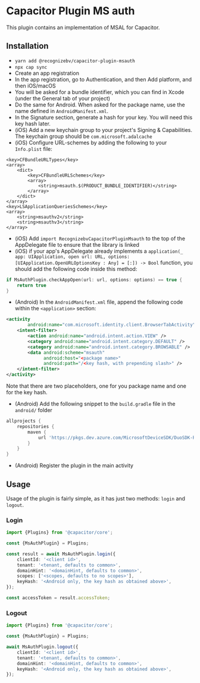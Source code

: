 # Capacitor Plugin MS auth
This plugin contains an implementation of MSAL for Capacitor. 

## Installation
* `yarn add @recognizebv/capacitor-plugin-msauth`
* `npx cap sync`
* Create an app registration
* In the app registration, go to Authentication, and then Add platform, and then iOS/macOS
* You will be asked for a bundle identifier, which you can find in Xcode (under the General tab of your project)
* Do the same for Android. When asked for the package name, use the name defined in `AndroidManifest.xml`.
* In the Signature section, generate a hash for your key. You will need this key hash later.
* (iOS) Add a new keychain group to your project's Signing & Capabilities. The keychain group should be `com.microsoft.adalcache`
* (iOS) Configure URL-schemes by adding the following to your `Info.plist` file:
```
<key>CFBundleURLTypes</key>
<array>
    <dict>
        <key>CFBundleURLSchemes</key>
        <array>
            <string>msauth.$(PRODUCT_BUNDLE_IDENTIFIER)</string>
        </array>
    </dict>
</array>
<key>LSApplicationQueriesSchemes</key>
<array>
    <string>msauthv2</string>
    <string>msauthv3</string>
</array>
```
* (iOS) Add `import RecognizebvCapacitorPluginMsauth` to the top of the AppDelegate file to ensure that the library is linked
* (iOS) if your app's AppDelegate already implements a `application(_ app: UIApplication, open url: URL, options: [UIApplication.OpenURLOptionsKey : Any] = [:]) -> Bool` function, you should add the following code inside this method:
```swift
if MsAuthPlugin.checkAppOpen(url: url, options: options) == true {
    return true
}
```

* (Android) In the `AndroidManifest.xml` file, append the following code within the `<application>` section:
```xml
<activity
        android:name="com.microsoft.identity.client.BrowserTabActivity">
    <intent-filter>
        <action android:name="android.intent.action.VIEW" />
        <category android:name="android.intent.category.DEFAULT" />
        <category android:name="android.intent.category.BROWSABLE" />
        <data android:scheme="msauth"
              android:host="<package name>"
              android:path="/<key hash, with prepending slash>" />
    </intent-filter>
</activity>
```

Note that there are two placeholders, one for you package name and one for the key hash.

* (Android) Add the following snippet to the `build.gradle` file in the `android/` folder
```gradle
allprojects {
    repositories {
        maven {
            url 'https://pkgs.dev.azure.com/MicrosoftDeviceSDK/DuoSDK-Public/_packaging/Duo-SDK-Feed/maven/v1'
        }
    }
}
```

* (Android) Register the plugin in the main activity

## Usage
Usage of the plugin is fairly simple, as it has just two methods: `login` and `logout`.

### Login
```typescript
import {Plugins} from '@capacitor/core';

const {MsAuthPlugin} = Plugins;

const result = await MsAuthPlugin.login({
    clientId: '<client id>',
    tenant: '<tenant, defaults to common>',
    domainHint: '<domainHint, defaults to common>',
    scopes: ['<scopes, defaults to no scopes>'],
    keyHash: '<Android only, the key hash as obtained above>',
});

const accessToken = result.accessToken;
```

### Logout
```typescript
import {Plugins} from '@capacitor/core';

const {MsAuthPlugin} = Plugins;

await MsAuthPlugin.logout({
    clientId: '<client id>',
    tenant: '<tenant, defaults to common>',
    domainHint: '<domainHint, defaults to common>',
    keyHash: '<Android only, the key hash as obtained above>',
});
```
